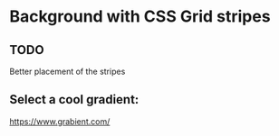 # Background with CSS Grid stripes

## TODO
Better placement of the stripes

## Select a cool gradient:
https://www.grabient.com/